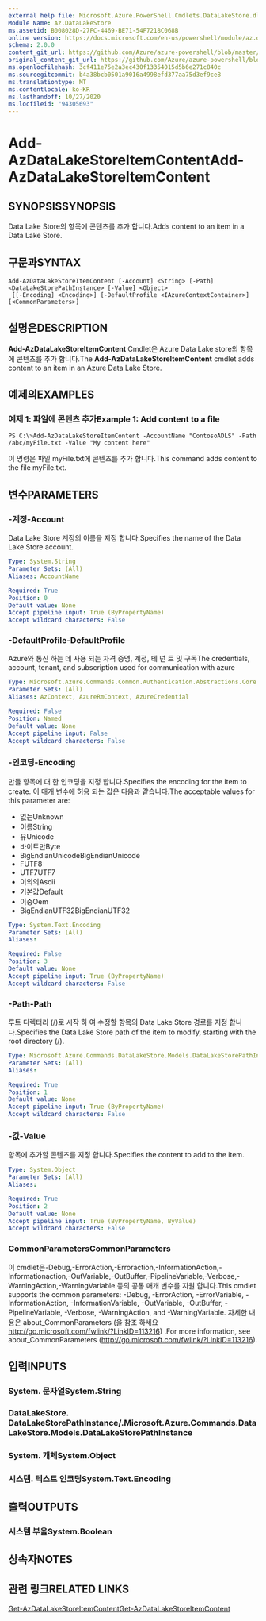 ```yaml
---
external help file: Microsoft.Azure.PowerShell.Cmdlets.DataLakeStore.dll-Help.xml
Module Name: Az.DataLakeStore
ms.assetid: B008028D-27FC-4469-BE71-54F7218C068B
online version: https://docs.microsoft.com/en-us/powershell/module/az.datalakestore/add-azdatalakestoreitemcontent
schema: 2.0.0
content_git_url: https://github.com/Azure/azure-powershell/blob/master/src/DataLakeStore/DataLakeStore/help/Add-AzDataLakeStoreItemContent.md
original_content_git_url: https://github.com/Azure/azure-powershell/blob/master/src/DataLakeStore/DataLakeStore/help/Add-AzDataLakeStoreItemContent.md
ms.openlocfilehash: 3cf411e75e2a3ec430f13354015d5b6e271c840c
ms.sourcegitcommit: b4a38bcb0501a9016a4998efd377aa75d3ef9ce8
ms.translationtype: MT
ms.contentlocale: ko-KR
ms.lasthandoff: 10/27/2020
ms.locfileid: "94305693"
---
```

# <span data-ttu-id="26589-101">Add-AzDataLakeStoreItemContent</span><span class="sxs-lookup"><span data-stu-id="26589-101">Add-AzDataLakeStoreItemContent</span></span>

## <span data-ttu-id="26589-102">SYNOPSIS</span><span class="sxs-lookup"><span data-stu-id="26589-102">SYNOPSIS</span></span>
<span data-ttu-id="26589-103">Data Lake Store의 항목에 콘텐츠를 추가 합니다.</span><span class="sxs-lookup"><span data-stu-id="26589-103">Adds content to an item in a Data Lake Store.</span></span>

## <span data-ttu-id="26589-104">구문과</span><span class="sxs-lookup"><span data-stu-id="26589-104">SYNTAX</span></span>

```
Add-AzDataLakeStoreItemContent [-Account] <String> [-Path] <DataLakeStorePathInstance> [-Value] <Object>
 [[-Encoding] <Encoding>] [-DefaultProfile <IAzureContextContainer>] [<CommonParameters>]
```

## <span data-ttu-id="26589-105">설명은</span><span class="sxs-lookup"><span data-stu-id="26589-105">DESCRIPTION</span></span>
<span data-ttu-id="26589-106">**Add-AzDataLakeStoreItemContent** Cmdlet은 Azure Data Lake store의 항목에 콘텐츠를 추가 합니다.</span><span class="sxs-lookup"><span data-stu-id="26589-106">The **Add-AzDataLakeStoreItemContent** cmdlet adds content to an item in an Azure Data Lake Store.</span></span>

## <span data-ttu-id="26589-107">예제의</span><span class="sxs-lookup"><span data-stu-id="26589-107">EXAMPLES</span></span>

### <span data-ttu-id="26589-108">예제 1: 파일에 콘텐츠 추가</span><span class="sxs-lookup"><span data-stu-id="26589-108">Example 1: Add content to a file</span></span>
```
PS C:\>Add-AzDataLakeStoreItemContent -AccountName "ContosoADLS" -Path /abc/myFile.txt -Value "My content here"
```

<span data-ttu-id="26589-109">이 명령은 파일 myFile.txt에 콘텐츠를 추가 합니다.</span><span class="sxs-lookup"><span data-stu-id="26589-109">This command adds content to the file myFile.txt.</span></span>

## <span data-ttu-id="26589-110">변수</span><span class="sxs-lookup"><span data-stu-id="26589-110">PARAMETERS</span></span>

### <span data-ttu-id="26589-111">-계정</span><span class="sxs-lookup"><span data-stu-id="26589-111">-Account</span></span>
<span data-ttu-id="26589-112">Data Lake Store 계정의 이름을 지정 합니다.</span><span class="sxs-lookup"><span data-stu-id="26589-112">Specifies the name of the Data Lake Store account.</span></span>

```yaml
Type: System.String
Parameter Sets: (All)
Aliases: AccountName

Required: True
Position: 0
Default value: None
Accept pipeline input: True (ByPropertyName)
Accept wildcard characters: False
```

### <span data-ttu-id="26589-113">-DefaultProfile</span><span class="sxs-lookup"><span data-stu-id="26589-113">-DefaultProfile</span></span>
<span data-ttu-id="26589-114">Azure와 통신 하는 데 사용 되는 자격 증명, 계정, 테 넌 트 및 구독</span><span class="sxs-lookup"><span data-stu-id="26589-114">The credentials, account, tenant, and subscription used for communication with azure</span></span>

```yaml
Type: Microsoft.Azure.Commands.Common.Authentication.Abstractions.Core.IAzureContextContainer
Parameter Sets: (All)
Aliases: AzContext, AzureRmContext, AzureCredential

Required: False
Position: Named
Default value: None
Accept pipeline input: False
Accept wildcard characters: False
```

### <span data-ttu-id="26589-115">-인코딩</span><span class="sxs-lookup"><span data-stu-id="26589-115">-Encoding</span></span>
<span data-ttu-id="26589-116">만들 항목에 대 한 인코딩을 지정 합니다.</span><span class="sxs-lookup"><span data-stu-id="26589-116">Specifies the encoding for the item to create.</span></span>
<span data-ttu-id="26589-117">이 매개 변수에 허용 되는 값은 다음과 같습니다.</span><span class="sxs-lookup"><span data-stu-id="26589-117">The acceptable values for this parameter are:</span></span>
- <span data-ttu-id="26589-118">없는</span><span class="sxs-lookup"><span data-stu-id="26589-118">Unknown</span></span>
- <span data-ttu-id="26589-119">이름</span><span class="sxs-lookup"><span data-stu-id="26589-119">String</span></span>
- <span data-ttu-id="26589-120">유</span><span class="sxs-lookup"><span data-stu-id="26589-120">Unicode</span></span>
- <span data-ttu-id="26589-121">바이트만</span><span class="sxs-lookup"><span data-stu-id="26589-121">Byte</span></span>
- <span data-ttu-id="26589-122">BigEndianUnicode</span><span class="sxs-lookup"><span data-stu-id="26589-122">BigEndianUnicode</span></span>
- <span data-ttu-id="26589-123">F</span><span class="sxs-lookup"><span data-stu-id="26589-123">UTF8</span></span>
- <span data-ttu-id="26589-124">UTF7</span><span class="sxs-lookup"><span data-stu-id="26589-124">UTF7</span></span>
- <span data-ttu-id="26589-125">이외의</span><span class="sxs-lookup"><span data-stu-id="26589-125">Ascii</span></span>
- <span data-ttu-id="26589-126">기본값</span><span class="sxs-lookup"><span data-stu-id="26589-126">Default</span></span>
- <span data-ttu-id="26589-127">이중</span><span class="sxs-lookup"><span data-stu-id="26589-127">Oem</span></span>
- <span data-ttu-id="26589-128">BigEndianUTF32</span><span class="sxs-lookup"><span data-stu-id="26589-128">BigEndianUTF32</span></span>

```yaml
Type: System.Text.Encoding
Parameter Sets: (All)
Aliases:

Required: False
Position: 3
Default value: None
Accept pipeline input: True (ByPropertyName)
Accept wildcard characters: False
```

### <span data-ttu-id="26589-129">-Path</span><span class="sxs-lookup"><span data-stu-id="26589-129">-Path</span></span>
<span data-ttu-id="26589-130">루트 디렉터리 (/)로 시작 하 여 수정할 항목의 Data Lake Store 경로를 지정 합니다.</span><span class="sxs-lookup"><span data-stu-id="26589-130">Specifies the Data Lake Store path of the item to modify, starting with the root directory (/).</span></span>

```yaml
Type: Microsoft.Azure.Commands.DataLakeStore.Models.DataLakeStorePathInstance
Parameter Sets: (All)
Aliases:

Required: True
Position: 1
Default value: None
Accept pipeline input: True (ByPropertyName)
Accept wildcard characters: False
```

### <span data-ttu-id="26589-131">-값</span><span class="sxs-lookup"><span data-stu-id="26589-131">-Value</span></span>
<span data-ttu-id="26589-132">항목에 추가할 콘텐츠를 지정 합니다.</span><span class="sxs-lookup"><span data-stu-id="26589-132">Specifies the content to add to the item.</span></span>

```yaml
Type: System.Object
Parameter Sets: (All)
Aliases:

Required: True
Position: 2
Default value: None
Accept pipeline input: True (ByPropertyName, ByValue)
Accept wildcard characters: False
```

### <span data-ttu-id="26589-133">CommonParameters</span><span class="sxs-lookup"><span data-stu-id="26589-133">CommonParameters</span></span>
<span data-ttu-id="26589-134">이 cmdlet은-Debug,-ErrorAction,-Erroraction,-InformationAction,-Informationaction,-OutVariable,-OutBuffer,-PipelineVariable,-Verbose,-WarningAction,-WarningVariable 등의 공통 매개 변수를 지원 합니다.</span><span class="sxs-lookup"><span data-stu-id="26589-134">This cmdlet supports the common parameters: -Debug, -ErrorAction, -ErrorVariable, -InformationAction, -InformationVariable, -OutVariable, -OutBuffer, -PipelineVariable, -Verbose, -WarningAction, and -WarningVariable.</span></span> <span data-ttu-id="26589-135">자세한 내용은 about_CommonParameters (을 참조 하세요 http://go.microsoft.com/fwlink/?LinkID=113216) .</span><span class="sxs-lookup"><span data-stu-id="26589-135">For more information, see about_CommonParameters (http://go.microsoft.com/fwlink/?LinkID=113216).</span></span>

## <span data-ttu-id="26589-136">입력</span><span class="sxs-lookup"><span data-stu-id="26589-136">INPUTS</span></span>

### <span data-ttu-id="26589-137">System. 문자열</span><span class="sxs-lookup"><span data-stu-id="26589-137">System.String</span></span>

### <span data-ttu-id="26589-138">DataLakeStore. DataLakeStorePathInstance/.</span><span class="sxs-lookup"><span data-stu-id="26589-138">Microsoft.Azure.Commands.DataLakeStore.Models.DataLakeStorePathInstance</span></span>

### <span data-ttu-id="26589-139">System. 개체</span><span class="sxs-lookup"><span data-stu-id="26589-139">System.Object</span></span>

### <span data-ttu-id="26589-140">시스템. 텍스트 인코딩</span><span class="sxs-lookup"><span data-stu-id="26589-140">System.Text.Encoding</span></span>

## <span data-ttu-id="26589-141">출력</span><span class="sxs-lookup"><span data-stu-id="26589-141">OUTPUTS</span></span>

### <span data-ttu-id="26589-142">시스템 부울</span><span class="sxs-lookup"><span data-stu-id="26589-142">System.Boolean</span></span>

## <span data-ttu-id="26589-143">상속자</span><span class="sxs-lookup"><span data-stu-id="26589-143">NOTES</span></span>

## <span data-ttu-id="26589-144">관련 링크</span><span class="sxs-lookup"><span data-stu-id="26589-144">RELATED LINKS</span></span>

[<span data-ttu-id="26589-145">Get-AzDataLakeStoreItemContent</span><span class="sxs-lookup"><span data-stu-id="26589-145">Get-AzDataLakeStoreItemContent</span></span>](./Get-AzDataLakeStoreItemContent.md)


